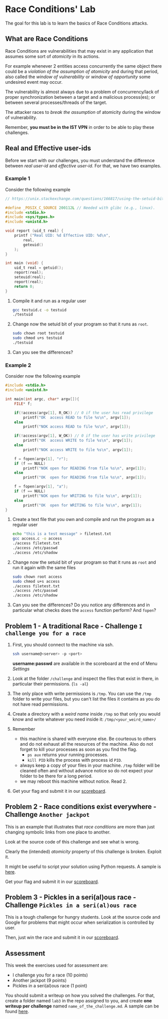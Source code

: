 # Race Conditions' Lab

The goal for this lab is to learn the basics of Race Conditions attacks.

## What are Race Conditions

Race Conditions are vulnerabilities that may exist in any application that assumes some sort of _atomicity_ in its actions.

For example whenever 2 entities access concurrently the same object there could be a _violation of the assumption of atomicity_ and during that period, also called the _window of vulnerability_ or _window of opportunity_ some undesired event may occur.

The vulnerability is almost always due to a problem of concurrency/lack of proper synchronization between a target and a malicious process(es); or between several processes/threads of the target.

The attacker races to _break the assumption_ of atomicity during the window of vulnerability.

Remember, __you must be in the IST VPN__ in order to be able to play these challenges.

## Real and Effective user-ids

Before we start with our challenges, you must understand the difference between _real user-id_ and _effective user-id_. For that, we have two examples.

### Example 1

Consider the following example

```C
// https://unix.stackexchange.com/questions/166817/using-the-setuid-bit-properly

#define _POSIX_C_SOURCE 200112L // Needed with glibc (e.g., linux).
#include <stdio.h>
#include <sys/types.h>
#include <unistd.h>

void report (uid_t real) {
    printf ("Real UID: %d Effective UID: %d\n",
        real,
        geteuid()
    );
}

int main (void) {
    uid_t real = getuid();
    report(real);
    seteuid(real);
    report(real);
    return 0;
}
```

1. Compile it and run as a regular user

    ```bash
    gcc testuid.c -o testuid
    ./testuid
    ```

2. Change now the setuid bit of your program so that it runs as `root`.

    ```bash
    sudo chown root testuid
    sudo chmod u+s testuid
    ./testuid
    ```

3. Can you see the differences?

### Example 2

Consider now the following example

```C
#include <stdio.h>
#include <unistd.h>

int main(int argc, char* argv[]){
    FILE* f;

    if(!access(argv[1], R_OK)) // 0 if the user has read privilege
        printf("OK  access READ to file %s\n", argv[1]);
    else
        printf("NOK access READ to file %s\n", argv[1]);

    if(!access(argv[1], W_OK)) // 0 if the user has write privilege
        printf("OK  access WRITE to file %s\n", argv[1]);
    else
        printf("NOK access WRITE to file %s\n", argv[1]);

    f = fopen(argv[1], "r");
    if (f == NULL)
        printf("NOK open for READING from file %s\n", argv[1]);
    else
        printf("OK  open for READING from file %s\n", argv[1]);

    f = fopen(argv[1], "a");
    if (f == NULL)
        printf("NOK open for WRITING to file %s\n", argv[1]);
    else
        printf("OK  open for WRITING to file %s\n", argv[1]);
}
```

1. Create a text file that you own and compile and run the program as a regular user

    ```bash
    echo "this is a test message" > filetest.txt
    gcc access.c -o access
    ./access filetest.txt
    ./access /etc/passwd
    ./access /etc/shadow
    ```

2. Change now the setuid bit of your program so that it runs as `root` and run it again with the same files

    ```bash
    sudo chown root access
    sudo chmod u+s access
    ./access filetest.txt
    ./access /etc/passwd
    ./access /etc/shadow
    ```

3. Can you see the differences? Do you notice any differences and in particular what checks does the `access` function perform? And `fopen`?

## Problem 1 - A traditional Race - Challenge `I challenge you for a race`

1. First, you should connect to the machine via ssh.

    ```bash
    ssh username@<server> -p <port>
    ```

    __username:passwd__ are available in the scoreboard at the end of Menu _Settings_

2. Look at the folder `/challenge` and inspect the files that exist in there, in particular their permissions. (`ls -al`)

3. The only place with write permissions is `/tmp`. You can use the `/tmp` folder to write your files, but you can't list the files it contains as you do not have read permissions.

4. Create a directory with a _weird name_ inside `/tmp` so that only you would know and write whatever you need inside it: `/tmp/<your_weird_name>/`

5. Remember
    - this machine is shared with everyone else. Be courteous to others and do not exhaust all the resources of the machine. Also do not forget to kill your processes as soon as you find the flag.
        - `ps aux` returns your running processes.
        - `kill PID` kills the process with process id `PID`.
    - always keep a copy of your files in your machine. `/tmp` folder will be cleaned often and without advance notice so do not expect your folder to be there for a long period.
    - we may reboot this machine without notice. Read 2.

6. Get your flag and submit it in our [scoreboard](https://scoreboard.ssof.rnl.tecnico.ulisboa.pt/).

## Problem 2 - Race conditions exist everywhere - Challenge `Another jackpot`

This is an example that illustrates that _race conditions_ are more than just changing symbolic links from one place to another.

Look at the source code of this challenge and see what is wrong.

Clearly the (intended) _atomicity_ property of this challenge is broken. Exploit it.

It might be useful to script your solution using Python requests. A sample is [here](code/requests_template.py).

Get your flag and submit it in our [scoreboard](https://scoreboard.ssof.rnl.tecnico.ulisboa.pt/).

## Problem 3 - Pickles in a seri(al)ous race - Challenge `Pickles in a seri(al)ous race`

This is a tough challenge for hungry students. Look at the source code and Google for problems that might occur when serialization is controlled by user.

Then, just win the race and submit it in our [scoreboard](https://scoreboard.ssof.rnl.tecnico.ulisboa.pt/).

## Assessment

This week the exercises used for assessment are:

- I challenge you for a race (10 points)
- Another jackpot (9 points)
- Pickles in a seri(al)ous race (1 point)

You should submit a writeup on how you solved the challenges. For that, create a folder named `lab3` in the repo assigned to you, and create __one writeup per challenge__ named `name_of_the_challenge.md`.
A sample can be found [here](writeup.md).
